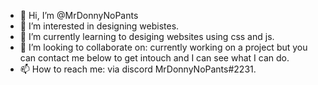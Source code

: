 - 👋 Hi, I’m @MrDonnyNoPants
- 👀 I’m interested in designing webistes.
- 🌱 I’m currently learning to desiging websites using css and js.
- 💞️ I’m looking to collaborate on: currently working on a project but you can contact me below to get intouch and I can see what I can do.
- 📫 How to reach me: via discord MrDonnyNoPants#2231.

<!---
MrDonnyNoPants/MrDonnyNoPants is a ✨ special ✨ repository because its `README.md` (this file) appears on your GitHub profile.
You can click the Preview link to take a look at your changes.
--->
